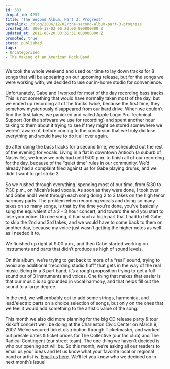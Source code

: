 ```yaml
---
id: 333
drupal_id: 4257
title: 'The Second Album, Part 3: Progress'
permalink: /blog/2006/12/02/the-second-album-part-3-progress
created_at: 2006-12-02 06:20:00.000000000 Z
updated_at: 2011-08-20 03:36:31.000000000 Z
promoted: true
state: published
tags:
- Uncategorized
- The Making of an American Rock Band
---
```

We took the whole weekend and used our time to lay down tracks for 8 songs that will be appearing on our upcoming release, but for the songs we were working with, we decided to use our in-home studio for convenience.<br /><br />Unfortunately, Gabe and I worked for most of the day recording bass tracks. This is not something that would have normally taken most of the day, but we ended up recording all of the tracks twice, because the first time, they somehow mysteriously disappeared from our hard drive. When we couldn’t find the first takes, we panicked and called Apple Logic Pro Technical Support (for the software we use for recording) and spent another hour talking to them about it trying to see if they might be stored somewhere we weren’t aware of, before coming to the conclusion that we truly did lose everything and would have to do it all over again.<br /><br />So after doing the bass tracks for a second time, we scheduled out the rest of the evening for vocals. Living in a flat in downtown Antioch (a suburb of Nashville), we knew we only had until 9:00 p.m. to finish all of our recording for the day, because of the “quiet time” rules in our community. We’d already had a complaint filed against us for Gabe playing drums, and we didn’t want to get strike 2.<br /><br />So we rushed through everything, spending most of our time, from 5:30 to 7:30 p.m., on Micah’s lead vocals. As soon as they were done, I took over and Gabe and I went through each song doing 2 to 3 takes on the high tenor harmony parts. The problem when recording vocals and doing so many takes on so many songs, is that by the time you’re done, you’ve basically sung the equivalent of a 2 – 3 hour concert, and toward the end you start to lose your voice. On one song, it had such a high part that I had to tell Gabe to skip the 2nd and 3rd takes, and we would have to come back to them on another day, because my voice just wasn’t getting the higher notes as well as I needed it to.<br /><br />We finished up right at 9:00 p.m., and then Gabe started working on instruments and parts that didn’t produce as high of sound levels.<br /><br />On this album, we’re trying to get back to more of a “real” sound, trying to avoid any additional “recording studio fluff” that gets in the way of the real music. Being in a 3 part band, it’s a rough proposition trying to get a full sound out of 3 instruments and voices. One thing that makes that easier is that our music is so grounded in vocal harmony, and that helps fill out the sound to a large degree.<br /><br />In the end, we will probably opt to add some strings, harmonica, and lead/electric parts on a choice selection of songs, but only on the ones that we feel it would add something to the artistic value of the song.<br /><br />This month we also did more planning for the big CD release party &amp; tour kickoff concert we’ll be doing at the Charleston Civic Center on March 9, 2007. We’ve secured ticket distribution through Ticketmaster, and worked out presale dates &amp; ticket prices for The Collective (our fan club) and The Radical Contingent (our street team). The one thing we haven’t decided is who our opening act will be. So this month, we’re asking all our readers to email us your ideas and let us know what your favorite local or regional band or artist is. <a href="http://www.reddingbrothers.com/index.php?option=com_contact&amp;task=view&amp;contact_id=1&amp;Itemid=74">Email us here</a>. We’ll let you know who we decided on in next month’s issue!

